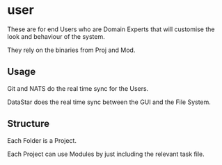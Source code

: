 # user

These are for end Users who are Domain Experts that will customise the look and behaviour of the system.

They rely on the binaries from Proj and Mod.

## Usage

Git and NATS do the real time sync for the Users.

DataStar does the real time sync between the GUI and the File System.

## Structure

Each Folder is a Project.

Each Project can use Modules by just including the relevant task file.

